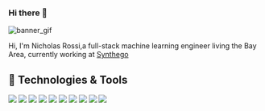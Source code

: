 ### Hi there 👋

![banner_gif](max_logo.gif)

Hi, I'm Nicholas Rossi,a full-stack machine learning engineer living the Bay Area, currently working at [Synthego](https://www.synthego.com/)

  
## 🔧 Technologies & Tools
![](https://img.shields.io/badge/OS-Linux-informational?style=flat&logo=linux&logoColor=white&color=ff69b4)
![](https://img.shields.io/badge/Code-Python-informational?style=flat&logo=python&logoColor=white&color=ff69b4)
![](https://img.shields.io/badge/Code-JavaScript-informational?style=flat&logo=javascript&logoColor=white&color=ff69b4)
![](https://img.shields.io/badge/Shell-Bash-informational?style=flat&logo=gnu-bash&logoColor=white&color=ff69b4)
![](https://img.shields.io/badge/Tools-PostgreSQL-informational?style=flat&logo=postgresql&logoColor=white&color=ff69b4)
![](https://img.shields.io/badge/Tools-Keras-informational?style=flat&logo=Keras&logoColor=white&color=ff69b4)
![](https://img.shields.io/badge/Tools-TensorFlow-informational?style=flat&logo=TensorFlow&logoColor=white&color=ff69b4)
![](https://img.shields.io/badge/Tools-Pandas-informational?style=flat&logo=Pandas&logoColor=white&color=ff69b4)
![](https://img.shields.io/badge/Tools-CIRCLECI-informational?style=flat&logo=CIRCLECI&logoColor=white&color=ff69b4)
![](https://img.shields.io/badge/Cloud-AWS-informational?style=flat&logo=AWS&logoColor=white&color=ff69b4)


